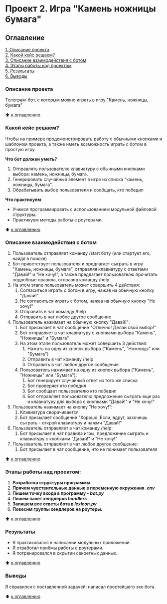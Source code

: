 # Проект 2. Игра "Камень ножницы бумага"

## Оглавление  
[1. Описание проекта](https://github.com/SergeyObukhov/tg_bot/blob/master/game_rsp_game#описание-проекта)  
[2. Какой кейс решаем?](https://github.com/SergeyObukhov/tg_bot/blob/master/game_rsp_game#какой-кейс-решаем)  
[3. Описание взаимодействия с ботом](https://github.com/SergeyObukhov/tg_bot/blob/master/game_rsp_game#описание-взаимодействия-с-ботом)  
[4. Этапы работы над проектом](https://github.com/SergeyObukhov/tg_bot/blob/master/game_rsp_game#этапы-работы-над-проектом)  
[5. Результаты](https://github.com/SergeyObukhov/tg_bot/blob/master/game_rsp_game#результаты)  
[6. Выводы](https://github.com/SergeyObukhov/tg_bot/blob/master/game_rsp_game#выводы)  
  
### Описание проекта  
Телеграм-бот, с которым можно играть в игру "Камень, ножницы, бумага"
  
:arrow_up: [к оглавлению](https://github.com/SergeyObukhov/tg_bot/blob/master/game_rsp_game#оглавление)  
  
  
### Какой кейс решаем?  
Чтобы на примере продемонстрировать работу с обычными кнопками и шаблоном проекта, а также иметь возможность играть с ботом в простую игру.
  
**Что бот должен уметь?**  
1. Отправлять пользователю клавиатуру с обычными кнопками выбора: камень, ножницы, бумага.
2. Генерировать случайный элемент в игре из списка "камень, ножницы, бумага".
3. Обрабатывать выбор пользователя и сообщать, кто победил

  
**Что практикуем**  
- Учимся программировать с использованием модульной файловой структуры.
- Практикуем методы работы с роутерами.
  
:arrow_up: [к оглавлению](https://github.com/SergeyObukhov/tg_bot/blob/master/game_rsp_game#оглавление)  

### Описание взаимодействия с ботом  
1. Пользователь отправляет команду /start боту (или стартует его, найдя в поиске)
2. Бот приветствует пользователя и предлагает сыграть в игру "Камень, ножницы, бумага", отправляя клавиатуру с ответами "Давай!" и "Не хочу!", а также предлагает пользователю прочитать подробные правила, отправив команду /help
3. На этом этапе пользователь может совершить 4 действия:
    1. Согласиться играть с ботом в игру, нажав на обычную кнопку "Давай!"
    2. Не согласиться играть с ботом, нажав на обычную кнопку "Не хочу!"
    3. Отправить в чат команду /help
    4. Отправить в чат любое другое сообщение
4. Пользователь нажимает на обычную кнопку "Давай!":
    1. Бот присылает в чат сообщение "Отлично! Делай свой выбор!"
    2. Бот отправляет в чат клавиатуру с кнопками выбора "Камень", "Ножницы" и "Бумага"
    3. На этом этапе пользователь может совершить 3 действия:
        1. Нажать на одну из кнопок выбора ("Камень", "Ножницы" или "Бумага")
        2. Отправить в чат команду /help
        3. Отправить в чат любое другое сообщение
    4. Пользователь нажимает на одну из кнопок выбора ("Камень", "Ножницы" или "Бумага"):
        1. Бот генерирует случайный ответ из того же списка
        2. Бот проверяет кто победил 
        3. Бот сообщает пользователю кто победил
        4. Бот отправляет пользователю предложение сыграть еще раз и клавиатуру для выбора с кнопками "Давай!" и "Не хочу!"
5. Пользователь нажимает на кнопку "Не хочу!":
    1. Клавиатура сворачивается
    2. Бот присылает сообщение "Хорошо. Если, вдруг, захочешь сыграть - открой клавиатуру и нажми "Давай!"
6. Пользователь отправляет в чат команду /help:
    1. Бот присылает в чат правила игры, предложение сыграть и клавиатуру с кнопками "Давай!" и "Не хочу!"
7. Пользователь отправляет в чат любое другое сообщение:
    1. Бот присылает в чат сообщение, что не понимает пользователя
  
:arrow_up: [к оглавлению](https://github.com/SergeyObukhov/tg_bot/blob/master/game_rsp_game#оглавление)  
  
  
### Этапы работы над проектом:  
1. **Разработка структуры программы.**
2. **Прячем чувствительные данные в переменную окружения *.env***
3. **Пишем точку входа в программу - *bot.py***
4. **Пишем пакет хендлеров *handlers***
5. **Запишем все ответы бота в *lexicon.py***
6. **Повесим группы хендлеров на роутеры.**
  
:arrow_up: [к оглавлению](https://github.com/SergeyObukhov/tg_bot/blob/master/game_rsp_game#оглавление)  
  
  
### Результаты  
- Я практиковался в написании модульных приложений.
- Я отработал приёмы работы с роутерами.  
- Я потренировался в скрытии секретных данных.
  
:arrow_up: [к оглавлению](https://github.com/SergeyObukhov/tg_bot/blob/master/game_rsp_game#оглавление)  
  
  
### Выводы  
Я справился с поставленной задачей:
написал простейшего эхо бота. 
  
:arrow_up: [к оглавлению](https://github.com/SergeyObukhov/tg_bot/blob/master/game_rsp_game#оглавление)